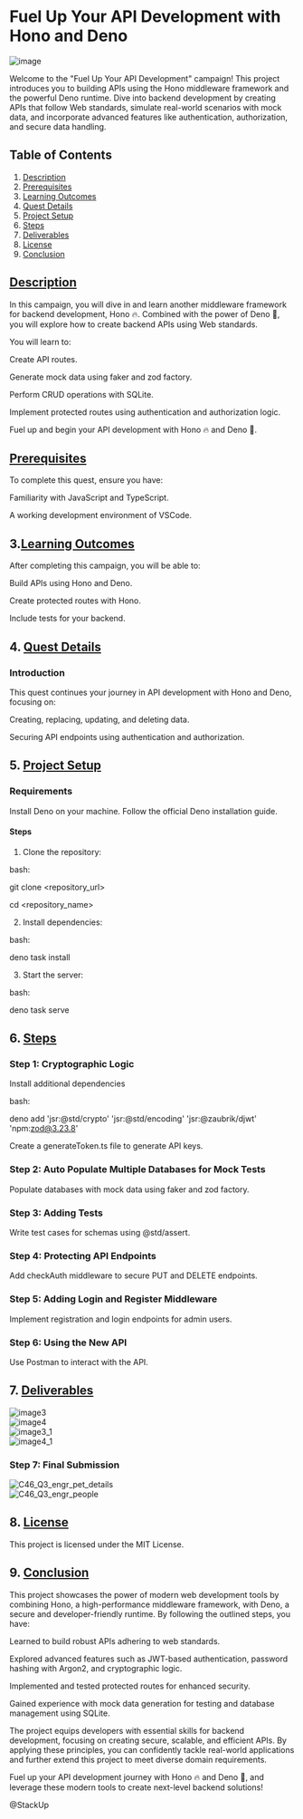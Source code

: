 # Fuel Up Your API Development with Hono and Deno

![image](https://github.com/user-attachments/assets/c014e89c-bf17-45b7-bda2-ca623b994c6f)
</br>

Welcome to the "Fuel Up Your API Development" campaign! This project introduces you to building APIs using the Hono middleware framework and the powerful Deno runtime. Dive into backend development by creating APIs that follow Web standards, simulate real-world scenarios with mock data, and incorporate advanced features like authentication, authorization, and secure data handling.


## Table of Contents
1. [Description](#description)
2. [Prerequisites](#prerequisites)
3. [Learning Outcomes](#Learning-Outcomes)
4. [Quest Details](#Quest-Details)
5. [Project Setup](#Project-Setup)
6. [Steps](#Steps)
7. [Deliverables](#Deliverables)
8. [License](#license)
9. [Conclusion](#Conclusion)


##  [Description](#description)

In this campaign, you will dive in and learn another middleware framework for backend development, Hono 🔥.
Combined with the power of Deno 🦕, you will explore how to create backend APIs using Web standards.

You will learn to:

Create API routes.

Generate mock data using faker and zod factory.

Perform CRUD operations with SQLite.

Implement protected routes using authentication and authorization logic.

Fuel up and begin your API development with Hono 🔥 and Deno 🦕.

##  [Prerequisites](#prerequisites)

To complete this quest, ensure you have:

Familiarity with JavaScript and TypeScript.

A working development environment of VSCode.

## 3.[Learning Outcomes](#Learning-Outcomes)

After completing this campaign, you will be able to:

Build APIs using Hono and Deno.

Create protected routes with Hono.

Include tests for your backend.

## 4. [Quest Details](#Quest-Details)

### Introduction

This quest continues your journey in API development with Hono and Deno, focusing on:

Creating, replacing, updating, and deleting data.

Securing API endpoints using authentication and authorization.

## 5. [Project Setup](#Project-Setup)

### Requirements

Install Deno on your machine. Follow the official Deno installation guide.

#### Steps

1. Clone the repository:

bash:

git clone <repository_url>

cd <repository_name>

2. Install dependencies:

bash:

deno task install

3. Start the server:

bash:

deno task serve


## 6. [Steps](#Steps)

### Step 1: Cryptographic Logic

Install additional dependencies

bash:

deno add 'jsr:@std/crypto' 'jsr:@std/encoding' 'jsr:@zaubrik/djwt' 'npm:zod@3.23.8'

Create a generateToken.ts file to generate API keys.

### Step 2: Auto Populate Multiple Databases for Mock Tests

Populate databases with mock data using faker and zod factory.

### Step 3: Adding Tests

Write test cases for schemas using @std/assert.

### Step 4: Protecting API Endpoints

Add checkAuth middleware to secure PUT and DELETE endpoints.

### Step 5: Adding Login and Register Middleware

Implement registration and login endpoints for admin users.

### Step 6: Using the New API

Use Postman to interact with the API.

## 7. [Deliverables](#Deliverables)

![image3](https://github.com/user-attachments/assets/19a782a0-1868-4a48-81b4-5a3ae3578628)
</br>
![image4](https://github.com/user-attachments/assets/a97da1ee-34f9-410d-8242-607e568e5d7e)
</br>
![image3_1](https://github.com/user-attachments/assets/0919c053-0c59-4a21-a729-0169f34977a3)
</br>
![image4_1](https://github.com/user-attachments/assets/19ba58bb-27d4-4e84-8186-265eae7dcf01)
</br>

### Step 7: Final Submission

![C46_Q3_engr_pet_details](https://github.com/user-attachments/assets/47901a57-324c-4433-882c-b1d9f4364e4c)
</br>
![C46_Q3_engr_people](https://github.com/user-attachments/assets/09e22eb0-01a5-4eae-a247-0f5a103f97be)
</br>

## 8. [License](#license)

This project is licensed under the MIT License.


## 9. [Conclusion](#Conclusion)

This project showcases the power of modern web development tools by combining Hono, a high-performance middleware framework, with Deno, a secure and developer-friendly runtime. By following the outlined steps, you have:

Learned to build robust APIs adhering to web standards.

Explored advanced features such as JWT-based authentication, password hashing with Argon2, and cryptographic logic.

Implemented and tested protected routes for enhanced security.

Gained experience with mock data generation for testing and database management using SQLite.

The project equips developers with essential skills for backend development, focusing on creating secure, scalable, and efficient APIs. By applying these principles, you can confidently tackle real-world applications and further extend this project to meet diverse domain requirements.

Fuel up your API development journey with Hono 🔥 and Deno 🦕, and leverage these modern tools to create next-level backend solutions!

@StackUp



